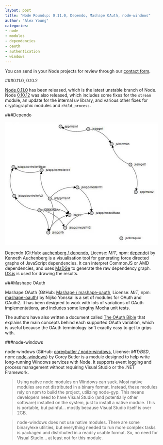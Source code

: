 ```yaml
---
layout: post
title: "Node Roundup: 0.11.0, Dependo, Mashape OAuth, node-windows"
author: "Alex Young"
categories: 
- node
- modules
- dependencies
- oauth
- authentication
- windows
---
```


<div class="intro">
You can send in your Node projects for review through our <a href="/contact.html">contact form</a>.
</div>

###0.11.0, 0.10.2

[Node 0.11.0](http://blog.nodejs.org/2013/03/28/node-v0-11-0-stable/) has been released, which is the latest unstable branch of Node.  Node [0.10.12](http://blog.nodejs.org/2013/03/28/node-v0-10-2-stable/) was also released, which includes some fixes for the `stream` module, an update for the internal uv library, and various other fixes for cryptographic modules and `child_process`.

###Dependo

![Dependo](/images/posts/dependo.png)

Dependo (GitHub: [auchenberg / dependo](https://github.com/auchenberg/dependo), License: _MIT_, npm: [dependo](https://npmjs.org/package/dependo)) by Kenneth Auchenberg is a visualisation tool for generating force directed graphs of JavaScript dependencies.  It can interpret CommonJS or AMD dependencies, and uses [MaDGe](https://github.com/pahen/node-madge/) to generate the raw dependency graph.  [D3.js](http://d3js.org/) is used for drawing the results.

###Mashape OAuth

Mashape OAuth (GitHub: [Mashape / mashape-oauth](https://github.com/Mashape/mashape-oauth), License: _MIT_, npm: [mashape-oauth](https://npmjs.org/package/mashape-oauth)) by Nijiko Yonskai is a set of modules for OAuth and OAuth2.  It has been designed to work with lots of variations of OAuth implementations, and includes some lengthy Mocha unit tests.

The authors have also written a document called [The OAuth Bible](https://github.com/Mashape/mashape-oauth/blob/master/FLOWS.md) that explains the main concepts behind each supported OAuth variation, which is useful because the OAuth terminology isn't exactly easy to get to grips with.

###node-windows

node-windows (GitHub: [coreybutler / node-windows](https://github.com/coreybutler/node-windows), License: _MIT/BSD_, npm: [node-windows](https://npmjs.org/package/node-windows)) by Corey Butler is a module designed to help write long-running Windows services with Node.  It supports event logging and process management without requiring Visual Studio or the .NET Framework.

> Using native node modules on Windows can suck. Most native modules are not distributed in a binary format. Instead, these modules rely on npm to build the project, utilizing node-gyp. This means developers need to have Visual Studio (and potentially other software) installed on the system, just to install a native module. This is portable, but painful... mostly because Visual Studio itself is over 2GB.

> node-windows does not use native modules. There are some binary/exe utilities, but everything needed to run more complex tasks is packaged and distributed in a readily usable format. So, no need for Visual Studio... at least not for this module.

